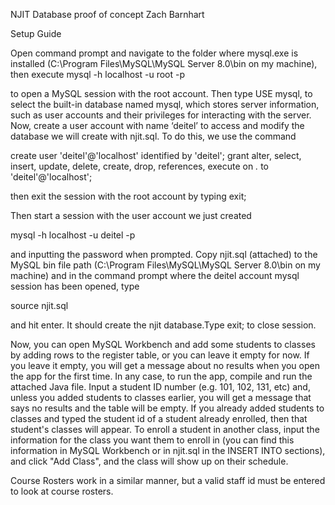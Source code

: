 NJIT Database proof of concept
Zach Barnhart

Setup Guide

Open command prompt and navigate to the folder where mysql.exe is installed
(C:\Program Files\MySQL\MySQL Server 8.0\bin on my machine), then execute
mysql -h localhost -u root -p

to open a MySQL session with the root account. Then type USE mysql, to select
the built-in database named mysql, which stores server information, such as
user accounts and their privileges for interacting with the server.
Now, create a user account with name ‘deitel’ to access and modify the database
we will create with njit.sql. To do this, we use the command

create user 'deitel'@'localhost' identified by 'deitel'; grant alter, select, insert, update, delete, create, drop, references, execute on *.* to 'deitel'@'localhost';

then exit the session with the root account by typing exit;

Then start a session with the user account we just created

mysql -h localhost -u deitel -p

and inputting the password when prompted. Copy njit.sql (attached) to the MySQL bin file path
(C:\Program Files\MySQL\MySQL Server 8.0\bin on my machine) and in the command prompt where
the deitel account mysql session has been opened, type

source njit.sql

and hit enter. It should create the njit database.Type exit; to close session.

Now, you can open MySQL Workbench and add some students to classes by adding rows to the register table, or you can leave it empty for now.
If you leave it empty, you will get a message about no results when you open the app for the first time. In any case, to run the app, compile and run the attached Java file.
Input a student ID number (e.g. 101, 102, 131, etc) and, unless you added students to classes earlier, you will get a message that says no results and the table will be empty.
If you already added students to classes and typed the student id of a student already enrolled, then that student's classes will appear. 
To enroll a student in another class, input the information for the class you want them to enroll in (you can find this information in MySQL Workbench or in njit.sql in the INSERT INTO sections),
and click "Add Class", and the class will show up on their schedule. 

Course Rosters work in a similar manner, but a valid staff id must be entered to look at course rosters.